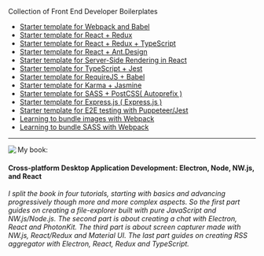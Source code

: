 Collection of Front End Developer Boilerplates

* [Starter template for Webpack and Babel](./webpack-babel)
* [Starter template for React + Redux](./react-redux)
* [Starter template for React + Redux + TypeScript](./react-redux-typescript)
* [Starter template for React + Ant.Design](./react-antdesign)
* [Starter template for Server-Side Rendering in React](./react-ssr)
* [Starter template for TypeScript + Jest](./webpack-typescript)
* [Starter template for RequireJS + Babel](./babel-requirejs)
* [Starter template for Karma + Jasmine](./jasmine-karma)
* [Starter template for SASS + PostCSS( Autoprefix )](./postcss)
* [Starter template for Express.js ( Express.js )](./express)
* [Starter template for E2E testing with Puppeteer/Jest](./puppeteer-jest)
* [Learning to bundle images with Webpack](./webpack-images)
* [Learning to bundle SASS with Webpack](./webpack-sass)

<hr />
<a href="https://www.packtpub.com/web-development/cross-platform-desktop-application-development-electron-node-nwjs-and-react"><img align="left" src="book-cover.png"></a>
My book:
<h4>Cross-platform Desktop Application Development: Electron, Node, NW.js, and React</h4>
<p><i>I split the book in four tutorials, starting with basics and advancing progressively though more and more complex aspects. So the first part guides on creating a file-explorer built with pure JavaScript and NW.js/Node.js. The second part is about creating a chat with Electron, React and PhotonKit. The third part is about screen capturer made with NW.js, React/Redux and Material UI. The last part guides on creating RSS aggregator with Electron, React, Redux and TypeScript. </i></p>